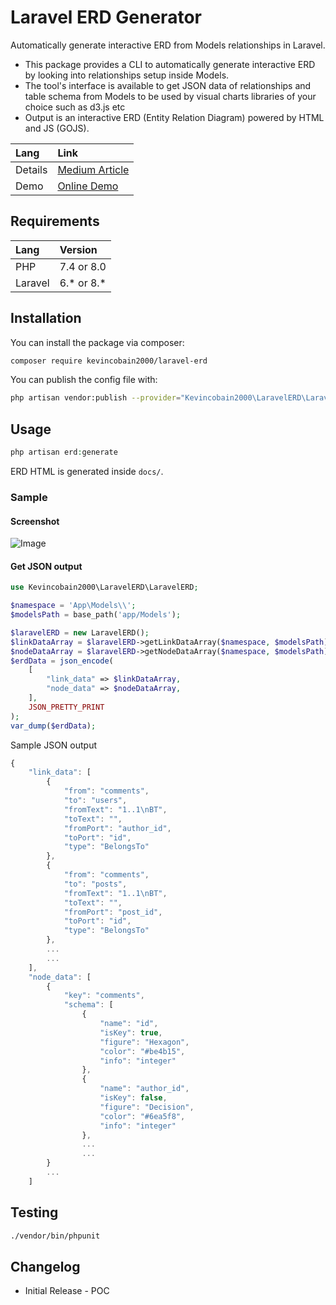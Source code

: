# Laravel ERD Generator

Automatically generate interactive ERD from Models relationships in Laravel.
- This package provides a CLI to automatically generate interactive ERD by looking into relationships setup inside Models.
- The tool's interface is available to get JSON data of relationships and table schema from Models to be used by visual charts libraries of your choice such as d3.js etc
- Output is an interactive ERD (Entity Relation Diagram) powered by HTML and JS (GOJS).


| Lang    | Link                                                                                                                                   |
| :------ | :------------------------------------------------------------------------------------------------------------------------------------- |
| Details | [Medium Article](https://medium.com/web-developer/laravel-automatically-generate-interactive-erd-from-eloquent-relations-83fe65440716) |
| Demo    | [Online Demo](https://kevincobain2000.github.io/laravel-blog/erd/)                                                                     |


## Requirements

| Lang    | Version    |
| :------ | :--------- |
| PHP     | 7.4 or 8.0 |
| Laravel | 6.* or 8.* |

## Installation

You can install the package via composer:

```bash
composer require kevincobain2000/laravel-erd
```


You can publish the config file with:

```bash
php artisan vendor:publish --provider="Kevincobain2000\LaravelERD\LaravelERDServiceProvider"
```

## Usage

```php
php artisan erd:generate
```

ERD HTML is generated inside ``docs/``.

### Sample

#### Screenshot

![Image](https://i.imgur.com/tYk1CuC.png)

#### Get JSON output

```php
use Kevincobain2000\LaravelERD\LaravelERD;

$namespace = 'App\Models\\';
$modelsPath = base_path('app/Models');

$laravelERD = new LaravelERD();
$linkDataArray = $laravelERD->getLinkDataArray($namespace, $modelsPath);
$nodeDataArray = $laravelERD->getNodeDataArray($namespace, $modelsPath);
$erdData = json_encode(
    [
        "link_data" => $linkDataArray,
        "node_data" => $nodeDataArray,
    ],
    JSON_PRETTY_PRINT
);
var_dump($erdData);
```

Sample JSON output

```js
{
    "link_data": [
        {
            "from": "comments",
            "to": "users",
            "fromText": "1..1\nBT",
            "toText": "",
            "fromPort": "author_id",
            "toPort": "id",
            "type": "BelongsTo"
        },
        {
            "from": "comments",
            "to": "posts",
            "fromText": "1..1\nBT",
            "toText": "",
            "fromPort": "post_id",
            "toPort": "id",
            "type": "BelongsTo"
        },
        ...
        ...
    ],
    "node_data": [
        {
            "key": "comments",
            "schema": [
                {
                    "name": "id",
                    "isKey": true,
                    "figure": "Hexagon",
                    "color": "#be4b15",
                    "info": "integer"
                },
                {
                    "name": "author_id",
                    "isKey": false,
                    "figure": "Decision",
                    "color": "#6ea5f8",
                    "info": "integer"
                },
                ...
                ...
        }
        ...
    ]

```

## Testing

```bash
./vendor/bin/phpunit
```

## Changelog

- Initial Release - POC
